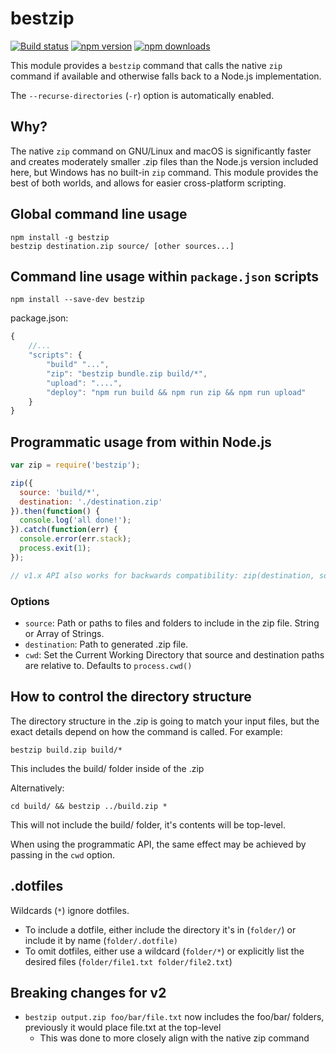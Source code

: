 # bestzip

[![Build status](https://travis-ci.org/nfriedly/node-bestzip.svg?branch=master)](https://travis-ci.org/nfriedly/node-bestzip)
[![npm version](https://badge.fury.io/js/bestzip.svg)](https://www.npmjs.com/package/bestzip)
[![npm downloads](https://img.shields.io/npm/dm/bestzip)](https://www.npmjs.com/package/bestzip)

This module provides a `bestzip` command that calls the native `zip` command if available and otherwise falls back to a
Node.js implementation.

The `--recurse-directories` (`-r`) option is automatically enabled.

## Why?

The native `zip` command on GNU/Linux and macOS is significantly faster and creates moderately smaller .zip files than the Node.js version included here, but Windows has no built-in `zip` command. This module provides the best of both worlds, and allows for easier cross-platform scripting.

## Global command line usage

    npm install -g bestzip
    bestzip destination.zip source/ [other sources...]

## Command line usage within `package.json` scripts

    npm install --save-dev bestzip

package.json:

```javascript
{
    //...
    "scripts": {
        "build" "...",
        "zip": "bestzip bundle.zip build/*",
        "upload": "....",
        "deploy": "npm run build && npm run zip && npm run upload"
    }
}
```

## Programmatic usage from within Node.js

```javascript
var zip = require('bestzip');

zip({
  source: 'build/*',
  destination: './destination.zip'
}).then(function() {
  console.log('all done!');
}).catch(function(err) {
  console.error(err.stack);
  process.exit(1);
});

// v1.x API also works for backwards compatibility: zip(destination, sources, callback)
```

### Options

* `source`: Path or paths to files and folders to include in the zip file. String or Array of Strings.
* `destination`: Path to generated .zip file.
* `cwd`: Set the Current Working Directory that source and destination paths are relative to. Defaults to `process.cwd()`

## How to control the directory structure

The directory structure in the .zip is going to match your input files, but the exact details depend on how the command is called. For example:

`bestzip build.zip build/*`

This includes the build/ folder inside of the .zip

Alternatively:

`cd build/ && bestzip ../build.zip *`

This will not include the build/ folder, it's contents will be top-level.

When using the programmatic API, the same effect may be achieved by passing in the `cwd` option.

## .dotfiles

Wildcards (`*`) ignore dotfiles.

* To include a dotfile, either include the directory it's in (`folder/`) or include it by name (`folder/.dotfile)`
* To omit dotfiles, either use a wildcard (`folder/*`) or explicitly list the desired files (`folder/file1.txt folder/file2.txt`)

## Breaking changes for v2

* `bestzip output.zip foo/bar/file.txt` now includes the foo/bar/ folders, previously it would place file.txt at the top-level
  * This was done to more closely align with the native zip command
